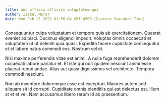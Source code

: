 ```yaml
---
title: aut officia officiis voluptatem qui
author: Isabel Morar
date: Mon Feb 21 2022 01:56:04 GMT-0500 (Eastern Standard Time)
---
```

Consequuntur culpa voluptatum et tempore quis ab exercitationem. Quaerat eveniet adipisci. Ducimus eligendi impedit. Voluptas omnis occaecati et voluptatem ut ut deleniti quia quasi. Expedita facere cupiditate consequatur et et labore natus commodi eos. Nostrum vel et.

 Nisi maxime perferendis vitae est animi. A nulla fuga reprehenderit dolorem occaecati labore pariatur et. Et iste qui odit quidem nesciunt animi esse placeat repudiandae. Alias aut quasi dignissimos vel architecto. Tempora commodi nesciunt.

 Non ab inventore doloremque esse est excepturi. Maiores autem sed aliquam sit id corrupti. Cupiditate omnis blanditiis qui est delectus est. Illum at et et vel. Nam accusamus libero rerum id ab praesentium.